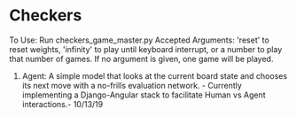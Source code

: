 # Checkers
To Use:
Run checkers_game_master.py
Accepted Arguments: 'reset' to reset weights, 'infinity' to play until keyboard interrupt, or a number to play that number of games. If no argument is given, one game will be played.

1. Agent: A simple model that looks at the current board state and chooses its next move with a no-frills evaluation network. - Currently implementing a Django-Angular stack to facilitate Human vs Agent interactions.- 10/13/19
